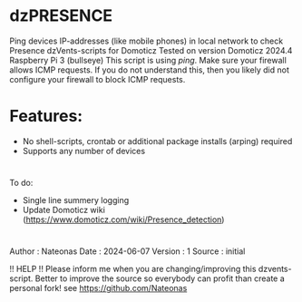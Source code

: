 # dzPRESENCE
Ping devices IP-addresses (like mobile phones) in local network to check Presence
dzVents-scripts for Domoticz
Tested on version Domoticz 2024.4 Raspberry Pi 3 (bullseye)
This script is using _ping_. Make sure your firewall allows ICMP requests. If you
do not understand this, then you likely did not configure your firewall to block 
ICMP requests.

# Features:
* No shell-scripts, crontab or additional package installs (arping) required
* Supports any number of devices

#
To do:
* Single line summery logging
* Update Domoticz wiki (https://www.domoticz.com/wiki/Presence_detection) 

#
Author  : Nateonas
Date    : 2024-06-07
Version : 1
Source  : initial

!! HELP !!
Please inform me when you are changing/improving this dzvents-script.
Better to improve the source so everybody can profit than create a personal fork!
see https://github.com/Nateonas
